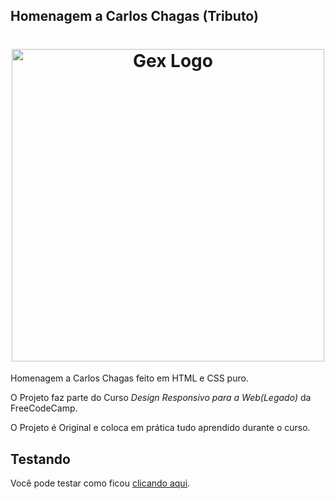 ## Homenagem a Carlos Chagas (Tributo)
<h1 align="center">
  <img src="https://upload.wikimedia.org/wikipedia/commons/9/99/Carlos_Chagas.png" width="500" alt="Gex Logo">
</h1>
Homenagem a Carlos Chagas feito em HTML e CSS puro.

O Projeto faz parte do Curso _*Design Responsivo para a Web(Legado)*_ da FreeCodeCamp.

O Projeto é Original e coloca em prática tudo aprendido durante o curso.

## Testando

Você pode testar como ficou [clicando aqui](https://jncjcoder.github.io/homenagem-carlos-chagas/index.html).
